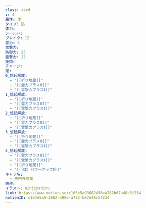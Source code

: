 ```yaml
---
class: card
★: 4
属性: 体
タイプ: 防
体力: 
シールド: 
ブレイク: 12
霊力: 5
攻撃力: 
防御力: 25
霊撃力: 25
技術: 
チャージ: 
運: 
0_想起解放:
  - "[[祈り地蔵]]"
  - "[[霊力プラスⅢ]]"
  - "[[霊撃力プラスⅡ]]"
1_想起解放:
  - "[[祈り地蔵]]"
  - "[[霊力プラスⅢ]]"
  - "[[霊撃力プラスⅡ]]"
2_想起解放:
  - "[[祈り地蔵]]"
  - "[[霊力プラスⅢ]]"
  - "[[霊撃力プラスⅡ]]"
3_想起解放:
  - "[[祈り地蔵]]"
  - "[[霊力プラスⅢ]]"
  - "[[霊撃力プラスⅡ]]"
4_想起解放:
  - "[[霊力プラスⅢ]]"
  - "[[霊撃力プラスⅡ]]"
  - "[[祈り地蔵]]"
  - "[[［体］パワーアップⅡ]]"
キャラ名:
  - 矢田寺成美
略称: 
イラスト: ninjinshiru
link: https://www.notion.so/c163e5a93682498ea782b67e48c5f234
notionID: c163e5a9-3682-498e-a782-b67e48c5f234
---
```


